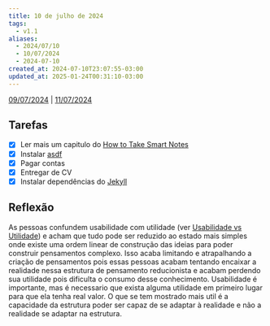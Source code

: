 ```yaml
---
title: 10 de julho de 2024
tags:
  - v1.1
aliases:
  - 2024/07/10
  - 10/07/2024
  - 2024-07-10
created_at: 2024-07-10T23:07:55-03:00
updated_at: 2025-01-24T00:31:10-03:00
---
```


[09/07/2024](2024-07-09-Quarto_post) | [11/07/2024](2024-07-11-Sexto_post.md)

## Tarefas

- [X] Ler mais um capitulo do [How to Take Smart Notes](content/entrada/2024/07/08/How_to_Take_Smart_Notes.md)
- [x] Instalar [asdf](content/entrada/2024/07/10/asdf.md)
- [x] Pagar contas
- [x] Entregar de CV
- [x] Instalar dependências do [Jekyll](content/entrada/2024/07/10/Jekyll.md)

##  Reflexão

As pessoas confundem usabilidade com utilidade (ver [Usabilidade vs Utilidade](content/retorno/2024/07/26/Usabilidade_vs_Utilidade.md)) e acham que tudo pode ser reduzido ao estado mais simples onde existe uma ordem linear de construção das ideias para poder construir pensamentos complexo. Isso acaba limitando e atrapalhando a criação de pensamentos pois essas pessoas acabam tentando encaixar a realidade nessa estrutura de pensamento reducionista e acabam perdendo sua utilidade pois dificulta o consumo desse conhecimento. Usabilidade é importante, mas é necessario que exista alguma utilidade em primeiro lugar para que ela tenha real valor. O que se tem mostrado mais util é a capacidade da estrutura poder ser capaz de se adaptar à realidade e não a realidade se adaptar na estrutura. 